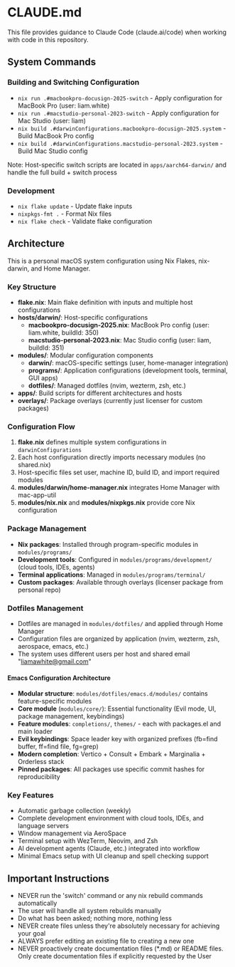 # CLAUDE.md

This file provides guidance to Claude Code (claude.ai/code) when working with code in this repository.

## System Commands

### Building and Switching Configuration
- `nix run .#macbookpro-docusign-2025-switch` - Apply configuration for MacBook Pro (user: liam.white)
- `nix run .#macstudio-personal-2023-switch` - Apply configuration for Mac Studio (user: liam)
- `nix build .#darwinConfigurations.macbookpro-docusign-2025.system` - Build MacBook Pro config
- `nix build .#darwinConfigurations.macstudio-personal-2023.system` - Build Mac Studio config

Note: Host-specific switch scripts are located in `apps/aarch64-darwin/` and handle the full build + switch process

### Development
- `nix flake update` - Update flake inputs
- `nixpkgs-fmt .` - Format Nix files
- `nix flake check` - Validate flake configuration

## Architecture

This is a personal macOS system configuration using Nix Flakes, nix-darwin, and Home Manager.

### Key Structure
- **flake.nix**: Main flake definition with inputs and multiple host configurations
- **hosts/darwin/**: Host-specific configurations
  - **macbookpro-docusign-2025.nix**: MacBook Pro config (user: liam.white, buildId: 350)
  - **macstudio-personal-2023.nix**: Mac Studio config (user: liam, buildId: 351)
- **modules/**: Modular configuration components
  - **darwin/**: macOS-specific settings (user, home-manager integration)
  - **programs/**: Application configurations (development tools, terminal, GUI apps)
  - **dotfiles/**: Managed dotfiles (nvim, wezterm, zsh, etc.)
- **apps/**: Build scripts for different architectures and hosts
- **overlays/**: Package overlays (currently just licenser for custom packages)

### Configuration Flow
1. **flake.nix** defines multiple system configurations in `darwinConfigurations`
2. Each host configuration directly imports necessary modules (no shared.nix)
3. Host-specific files set user, machine ID, build ID, and import required modules
4. **modules/darwin/home-manager.nix** integrates Home Manager with mac-app-util
5. **modules/nix.nix** and **modules/nixpkgs.nix** provide core Nix configuration

### Package Management
- **Nix packages**: Installed through program-specific modules in `modules/programs/`
- **Development tools**: Configured in `modules/programs/development/` (cloud tools, IDEs, agents)
- **Terminal applications**: Managed in `modules/programs/terminal/`
- **Custom packages**: Available through overlays (licenser package from personal repo)

### Dotfiles Management
- Dotfiles are managed in `modules/dotfiles/` and applied through Home Manager
- Configuration files are organized by application (nvim, wezterm, zsh, aerospace, emacs, etc.)
- The system uses different users per host and shared email "liamawhite@gmail.com"

#### Emacs Configuration Architecture
- **Modular structure**: `modules/dotfiles/emacs.d/modules/` contains feature-specific modules
- **Core module** (`modules/core/`): Essential functionality (Evil mode, UI, package management, keybindings)
- **Feature modules**: `completions/`, `themes/` - each with packages.el and main loader
- **Evil keybindings**: Space leader key with organized prefixes (fb=find buffer, ff=find file, fg=grep)
- **Modern completion**: Vertico + Consult + Embark + Marginalia + Orderless stack
- **Pinned packages**: All packages use specific commit hashes for reproducibility

### Key Features
- Automatic garbage collection (weekly)
- Complete development environment with cloud tools, IDEs, and language servers
- Window management via AeroSpace
- Terminal setup with WezTerm, Neovim, and Zsh
- AI development agents (Claude, etc.) integrated into workflow
- Minimal Emacs setup with UI cleanup and spell checking support

## Important Instructions

- NEVER run the 'switch' command or any nix rebuild commands automatically
- The user will handle all system rebuilds manually
- Do what has been asked; nothing more, nothing less
- NEVER create files unless they're absolutely necessary for achieving your goal
- ALWAYS prefer editing an existing file to creating a new one
- NEVER proactively create documentation files (*.md) or README files. Only create documentation files if explicitly requested by the User
